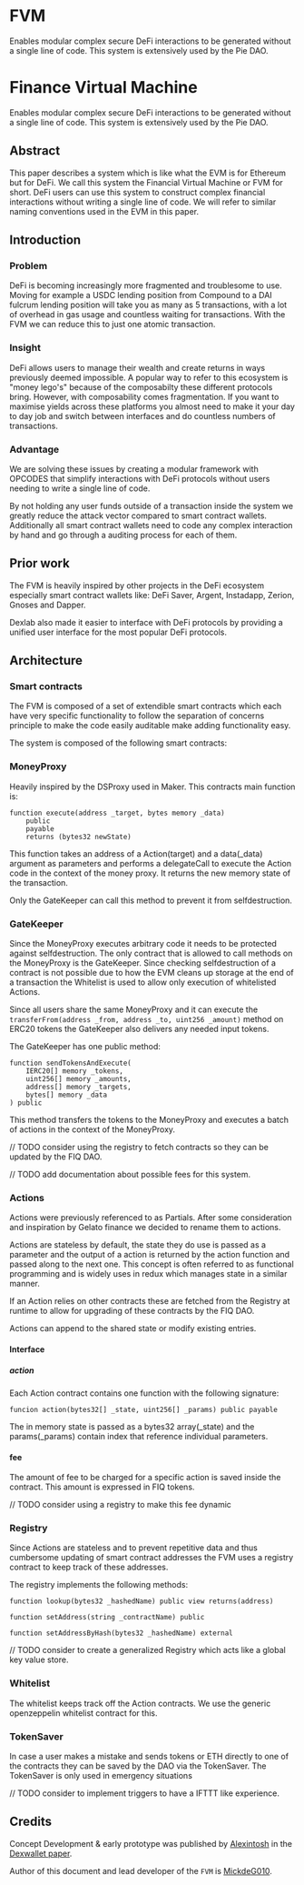 # FVM
Enables modular complex secure DeFi interactions to be generated without a single line of code. This system is extensively used by the Pie DAO.

# Finance Virtual Machine
Enables modular complex secure DeFi interactions to be generated without a single line of code. This system is extensively used by the Pie DAO.

## Abstract
This paper describes a system which is like what the EVM is for Ethereum but for DeFi. We call this system the Financial Virtual Machine or FVM for short. DeFi users can use this system to construct complex financial interactions without writing a single line of code. We will refer to similar naming conventions used in the EVM in this paper.


## Introduction

### Problem

DeFi is becoming increasingly more fragmented and troublesome to use. Moving for example a USDC lending position from Compound to a DAI fulcrum lending position will take you as many as 5 transactions, with a lot of overhead in gas usage and countless waiting for transactions. With the FVM we can reduce this to just one atomic transaction.

### Insight

DeFi allows users to manage their wealth and create returns in ways previously deemed impossible. A popular way to refer to this ecosystem is "money lego's" because of the composabilty these different protocols bring. However, with composability comes fragmentation. If you want to maximise yields across these platforms you almost need to make it your day to day job and switch between interfaces and do countless numbers of transactions.

### Advantage

We are solving these issues by creating a modular framework with OPCODES that simplify interactions with DeFi protocols without users needing to write a single line of code.

By not holding any user funds outside of a transaction inside the system we greatly reduce the attack vector compared to smart contract wallets. Additionally all smart contract wallets need to code any complex interaction by hand and go through a auditing process for each of them.

## Prior work

The FVM is heavily inspired by other projects in the DeFi ecosystem especially smart contract wallets like: DeFi Saver, Argent, Instadapp, Zerion, Gnoses and Dapper.

Dexlab also made it easier to interface with DeFi protocols by providing a unified user interface for the most popular DeFi protocols.

## Architecture

### Smart contracts

The FVM is composed of a set of extendible smart contracts which each have very specific functionality to follow the separation of concerns principle to make the code easily auditable make adding functionality easy.

The system is composed of the following smart contracts:

### MoneyProxy

Heavily inspired by the DSProxy used in Maker. This contracts main function is:

```solidity
function execute(address _target, bytes memory _data)
    public
    payable
    returns (bytes32 newState)
```

This function takes an address of a Action(target) and a data(_data) argument as parameters and performs a delegateCall to execute the Action code in the context of the money proxy. It returns the new memory state of the transaction.

Only the GateKeeper can call this method to prevent it from selfdestruction. 

### GateKeeper

Since the MoneyProxy executes arbitrary code it needs to be protected against selfdestruction. The only contract that is allowed to call methods on the MoneyProxy is the GateKeeper. Since checking selfdestruction of a contract is not possible due to how the EVM cleans up storage at the end of a transaction the Whitelist is used to allow only execution of whitelisted Actions.

Since all users share the same MoneyProxy and it can execute the ```transferFrom(address _from, address _to, uint256 _amount)``` method on ERC20 tokens the GateKeeper also delivers any needed input tokens.

The GateKeeper has one public method:

```solidity
function sendTokensAndExecute(
    IERC20[] memory _tokens,
    uint256[] memory _amounts,
    address[] memory _targets,
    bytes[] memory _data
) public
```

This method transfers the tokens to the MoneyProxy and executes a batch of actions in the context of the MoneyProxy.

// TODO consider using the registry to fetch contracts so they can be updated by the FIQ DAO.

// TODO add documentation about possible fees for this system.


### Actions

Actions were previously referenced to as Partials. After some consideration and inspiration by Gelato finance we decided to rename them to actions.

Actions are stateless by default, the state they do use is passed as a parameter and the output of a action is returned by the action function and passed along to the next one. This concept is often referred to as functional programming and is widely uses in redux which manages state in a similar manner.

If an Action relies on other contracts these are fetched from the Registry at runtime to allow for upgrading of these contracts by the FIQ DAO.

Actions can append to the shared state or modify existing entries.

#### Interface


##### action

Each Action contract contains one function with the following signature:

```solidity
funcion action(bytes32[] _state, uint256[] _params) public payable
```

The in memory state is passed as a bytes32 array(_state) and the params(_params) contain index that reference individual parameters.

#### fee

The amount of fee to be charged for a specific action is saved inside the contract. This amount is expressed in FIQ tokens.

// TODO consider using a registry to make this fee dynamic


### Registry

Since Actions are stateless and to prevent repetitive data and thus cumbersome updating of smart contract addresses the FVM uses a registry contract to keep track of these addresses.

The registry implements the following methods:

```solidity
function lookup(bytes32 _hashedName) public view returns(address)
```

```solidity
function setAddress(string _contractName) public
```

```solidity
function setAddressByHash(bytes32 _hashedName) external
```


// TODO consider to create a generalized Registry which acts like a global key value store.


### Whitelist

The whitelist keeps track off the Action contracts. We use the generic openzeppelin whitelist contract for this.


### TokenSaver

In case a user makes a mistake and sends tokens or ETH directly to one of the contracts they can be saved by the DAO via the TokenSaver. The TokenSaver is only used in emergency situations

// TODO consider to implement triggers to have a IFTTT like experience.


## Credits
Concept Development & early prototype was published by [Alexintosh](https://twitter.com/Alexintosh) in the [Dexwallet paper](https://github.com/dexlab-io/whitepaper-official#native-integrations-and-recipies).

Author of this document and lead developer of the `FVM` is [MickdeG010](https://twitter.com/MickdeG010).
